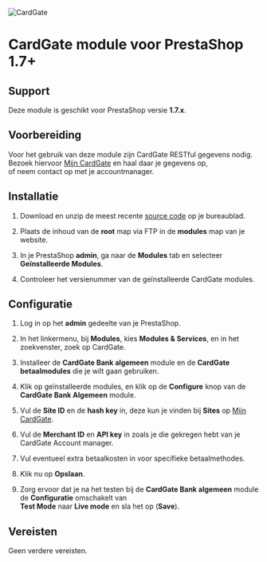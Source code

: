 ![CardGate](https://cdn.curopayments.net/thumb/200/logos/cardgate.png)

# CardGate module voor PrestaShop 1.7+

## Support

Deze module is geschikt voor PrestaShop versie **1.7.x**.

## Voorbereiding

Voor het gebruik van deze module zijn CardGate RESTful gegevens nodig.  
Bezoek hiervoor [Mijn CardGate](https://my.cardgate.com/) en haal daar je gegevens op,  
of neem contact op met je accountmanager.  

## Installatie

1. Download en unzip de meest recente [source code](https://github.com/cardgate/prestashop17/releases/) op je bureaublad.

2. Plaats de inhoud van de **root** map via FTP in de **modules** map van je website.

3. In je PrestaShop **admin**, ga naar de **Modules** tab en selecteer **Geïnstalleerde Modules**.

4. Controleer het versienummer van de geïnstalleerde CardGate modules.

## Configuratie

1. Log in op het <b>admin</b> gedeelte van je PrestaShop.  

2. In het linkermenu, bij **Modules**, kies **Modules & Services**, en in het zoekvenster, zoek op CardGate.

3. Installeer de **CardGate Bank algemeen** module en de **CardGate betaalmodules** die je wilt gaan gebruiken.

4. Klik op geïnstalleerde modules, en klik op de **Configure** knop van de **CardGate Bank Algemeen** module.

5. Vul de **Site ID** en de **hash key** in, deze kun je vinden bij **Sites** op [Mijn CardGate](https://my.cardgate.com/).

6. Vul de **Merchant ID** en **API key** in zoals je die gekregen hebt van je CardGate Account manager.

7. Vul eventueel extra betaalkosten in voor specifieke betaalmethodes.

8. Klik nu op **Opslaan**.

9. Zorg ervoor dat je na het testen bij de **CardGate Bank algemeen** module de **Configuratie** omschakelt van  
   **Test Mode** naar **Live mode** en sla het op (**Save**).

## Vereisten

Geen verdere vereisten.

